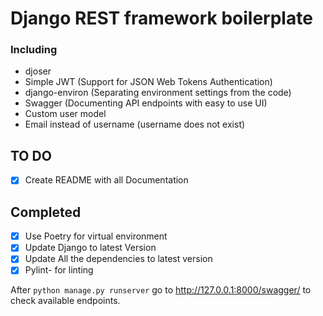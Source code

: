 # Django REST framework boilerplate

### Including

- djoser
- Simple JWT (Support for JSON Web Tokens Authentication)
- django-environ (Separating environment settings from the code)
- Swagger (Documenting API endpoints with easy to use UI)
- Custom user model
- Email instead of username (username does not exist)

## TO DO

- [x] Create README with all Documentation

## Completed

- [x] Use Poetry for virtual environment
- [x] Update Django to latest Version
- [x] Update All the dependencies to latest version
- [x] Pylint- for linting

After `python manage.py runserver` go to <http://127.0.0.1:8000/swagger/> to check available endpoints.
